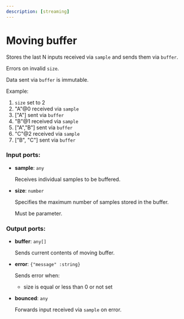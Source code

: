 ```yaml
---
description: [streaming]
---
```


# Moving buffer

Stores the last N inputs received via `sample` and sends them via `buffer`.

Errors on invalid `size`.

Data sent via `buffer` is immutable.

Example:
1. `size` set to 2
2. "A"@0 received via `sample`
3. ["A"] sent via `buffer`
4. "B"@1 received via `sample`
5. ["A","B"] sent via `buffer`
6. "C"@2 received via `sample`
7. ["B", "C"] sent via `buffer`

### Input ports:

* __sample__: ` any `

    Receives individual samples to be buffered.


* __size__: ` number `

    Specifies the maximum number of samples stored in the buffer.
    
    Must be parameter.

### Output ports:

* __buffer__: ` any[] `

    Sends current contents of moving buffer.


* __error__: ` {"message" :string} `

    Sends error when:
    * size is equal or less than 0 or not set


* __bounced__: ` any `

    Forwards input received via `sample` on error.

